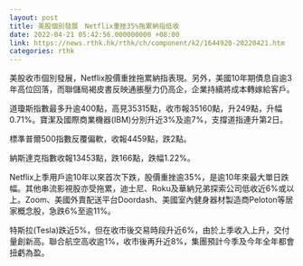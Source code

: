 ```yaml
---
layout: post
title: 美股個別發展　Netflix重挫35%拖累納指低收
date: 2022-04-21 05:42:56.000000000 +08:00
link: https://news.rthk.hk/rthk/ch/component/k2/1644920-20220421.htm
categories: rthk
---
```


美股收市個別發展，Netflix股價重挫拖累納指表現。另外，美國10年期債息自逾3年高位回落，而聯儲局褐皮書反映通脹壓力仍高企，企業持續將成本轉嫁給客戶。

道瓊斯指數最多升逾400點，高見35315點，收市報35160點，升249點，升幅0.71%。寶潔及國際商業機器(IBM)分別升近3%及逾7%，支撐道指連升第2日。

標準普爾500指數反覆偏軟，收報4459點，跌2點。

納斯達克指數收報13453點，跌166點，跌幅1.22%。

Netflix上季用戶逾10年以來首次下跌，股價重挫逾35%，是逾10年來最大單日跌幅。其他串流影視股亦受拖累，迪士尼、Roku及華納兄弟探索公司低收近6%或以上。Zoom、美國外賣配送平台Doordash、美國室內健身器材製造商Peloton等居家概念股，急跌6%至逾11%。

特斯拉(Tesla)跌近5%，但在收市後交易時段升近6%，由於上季收入上升，交付量創新高。聯合航空高收逾1%，收市後再升近8%，集團預計今季及今年全年都會扭虧為盈。
